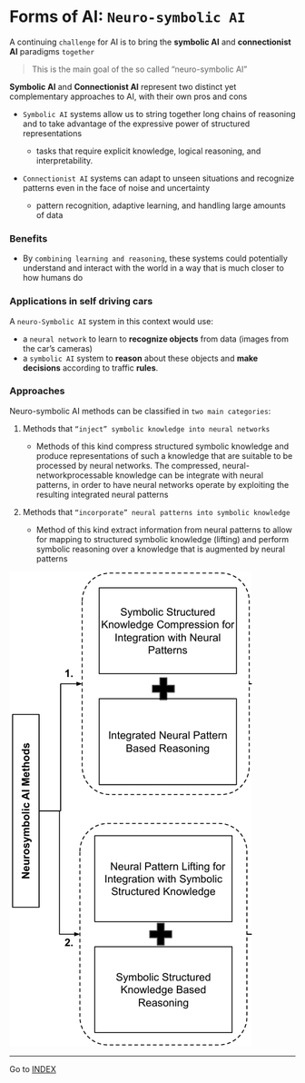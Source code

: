 # Forms of AI: `Neuro-symbolic AI`

A continuing `challenge` for AI is to bring the **symbolic AI** and **connectionist AI** paradigms `together`
> This is the main goal of the so called “neuro-symbolic AI”

**Symbolic AI** and **Connectionist AI** represent two distinct yet complementary approaches to AI, with their own pros and cons

- `Symbolic AI` systems allow us to string together long chains of reasoning and to take advantage of the expressive power of structured representations
    - tasks that require explicit knowledge, logical reasoning, and interpretability.

- `Connectionist AI` systems can adapt to unseen situations and recognize patterns even in the face of noise and uncertainty
    - pattern recognition, adaptive learning, and handling large amounts of data

### Benefits

- By `combining learning and reasoning`, these systems could potentially understand and interact with the world in a way that is much closer to how humans do

### Applications in self driving cars
A `neuro-Symbolic AI` system in this context would use:

- a `neural network` to learn to **recognize objects** from data (images from the car’s cameras)
- a `symbolic AI` system to **reason** about these objects and **make  decisions** according to traffic **rules**.

### Approaches
Neuro-symbolic AI methods can be classified in `two main categories`:

1. Methods that `“inject” symbolic knowledge into neural networks`
    - Methods of this kind compress structured symbolic knowledge and produce representations of such a knowledge that are suitable to be processed by neural networks. The compressed, neural-networkprocessable knowledge can be integrate with neural patterns, in order to have neural networks operate by exploiting the resulting integrated neural patterns

2. Methods that `“incorporate” neural patterns into symbolic knowledge`
    - Method of this kind extract information from neural patterns to allow for mapping to structured symbolic knowledge (lifting) and perform symbolic reasoning over a knowledge that is augmented by neural patterns

![](./img/Neuro-symbolic%20AI%20methods.png)


---
Go to [INDEX](../README.md)